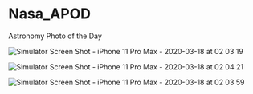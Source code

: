 # Nasa_APOD
Astronomy Photo of the Day

![Simulator Screen Shot - iPhone 11 Pro Max - 2020-03-18 at 02 03 19](https://user-images.githubusercontent.com/33404285/76910411-f7483180-68be-11ea-91f5-91e8936fea21.png)

![Simulator Screen Shot - iPhone 11 Pro Max - 2020-03-18 at 02 04 21](https://user-images.githubusercontent.com/33404285/76910327-c5cf6600-68be-11ea-9254-63d448064786.png)

![Simulator Screen Shot - iPhone 11 Pro Max - 2020-03-18 at 02 03 59](https://user-images.githubusercontent.com/33404285/76910385-e7305200-68be-11ea-8af8-ac3c7d33e15f.png)
